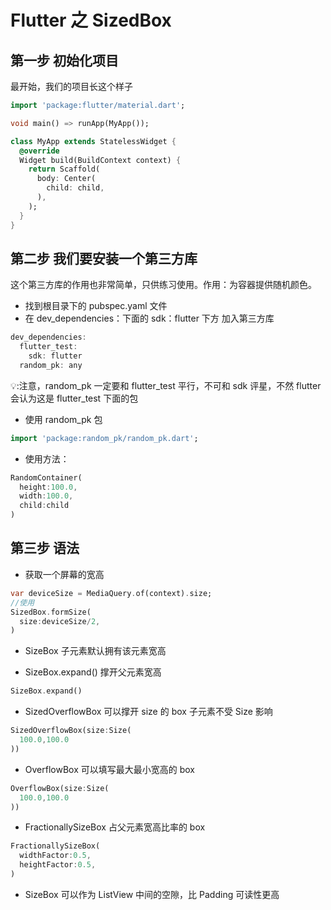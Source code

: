 # Flutter 之 SizedBox

## 第一步 初始化项目

最开始，我们的项目长这个样子

```dart
import 'package:flutter/material.dart';

void main() => runApp(MyApp());

class MyApp extends StatelessWidget {
  @override
  Widget build(BuildContext context) {
    return Scaffold(
      body: Center(
        child: child,
      ),
    );
  }
}

```

## 第二步 我们要安装一个第三方库

这个第三方库的作用也非常简单，只供练习使用。作用：为容器提供随机颜色。

- 找到根目录下的 pubspec.yaml 文件
- 在 dev_dependencies：下面的 sdk：flutter 下方 加入第三方库

```dart
dev_dependencies:
  flutter_test:
    sdk: flutter
  random_pk: any
```

💡:注意，random_pk 一定要和 flutter_test 平行，不可和 sdk 评星，不然 flutter 会认为这是 flutter_test 下面的包

- 使用 random_pk 包

```dart
import 'package:random_pk/random_pk.dart';
```

- 使用方法：

```dart
RandomContainer(
  height:100.0,
  width:100.0,
  child:child
)
```

## 第三步 语法

- 获取一个屏幕的宽高

```dart
var deviceSize = MediaQuery.of(context).size;
//使用
SizedBox.formSize(
  size:deviceSize/2,
)
```

- SizeBox 子元素默认拥有该元素宽高

- SizeBox.expand() 撑开父元素宽高

```dart
SizeBox.expand()
```

- SizedOverflowBox 可以撑开 size 的 box 子元素不受 Size 影响

```dart
SizedOverflowBox(size:Size(
  100.0,100.0
))
```

- OverflowBox 可以填写最大最小宽高的 box

```dart
OverflowBox(size:Size(
  100.0,100.0
))
```

- FractionallySizeBox 占父元素宽高比率的 box

```dart
FractionallySizeBox(
  widthFactor:0.5,
  heightFactor:0.5,
)
```

- SizeBox 可以作为 ListView 中间的空隙，比 Padding 可读性更高
